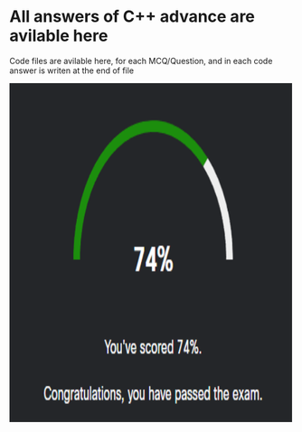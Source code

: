 <h1>All answers of C++ advance are avilable here</h1>
<p>Code files are avilable here, for each MCQ/Question, and in each code answer is writen at the end of file</p>
<img src="cisco pass.png" alt="image of passing Cisco" width="500" height="600">
